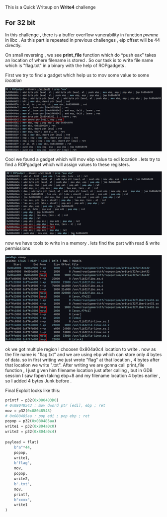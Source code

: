 This is a Quick Writeup on **Write4** challenge

## For 32 bit

In this challenge , there is a buffer overflow vunerability in function *pwnme* in libc . As this part is repeated in previous challenges , eip offset will be 44 directly.

On small reversing , we see **print_file** function which do *push eax" takes an location of where filename is stored . So our task is to write file name which is "flag.txt" in a binary with the help of ROPgadgets .

First we try to find a gadget which help us to mov some value to some *location*

![mov](./img/mov32.png)

Cool we found a gadget which will mov ebp value to edi location . lets try to find a ROPgadget which will assign values to these registers.

![popop](./img/popop32.png)

now we have tools to write in a memory .
lets find the part with read & write permissions 

![vmmap](./img/vmmap32.png)

ok we got multiple region I choosen 0x804a0c4 location to write .
now as the file name is "flag.txt" and we are using ebp which can store only 4 bytes of data. so in first writing we just wrote "flag" at that location , 4 bytes after that location we write ".txt". After writing we are gonna call print_file function , I just given him  filename location just after calling , but in GDB session I saw fopen taking ebp+8 and my filename location 4 bytes earlier  , so I added 4 bytes Junk before .

Final Exploit looks like this:
```python
printf = p32(0x080483D0)
# 0x08048543 : mov dword ptr [edi], ebp ; ret
mov = p32(0x08048543)
# 0x080485aa : pop edi ; pop ebp ; ret
popop = p32(0x080485aa)
write1 = p32(0x804a0c0)
write2 = p32(0x804a0c4)

payload = flat(
    b"a"*44,
    popop,
    write1,
    b'flag',
    mov,
    popop,
    write2,
    b'.txt',
    mov,     
    printf,
    b"xxxx",
    write1  
)
```















